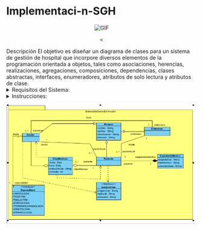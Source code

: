# Implementaci-n-SGH
<div align="center">
<p><img src="https://content.presentermedia.com/files/animsp/00003000/3076/hospital_building_helicopter_pa_lg_wm.gif" alt="GIF" width="400" height="230"></p><p><
                                                                                                                                                                  
 <div align="left">                                                                                                                                                                 
Descripción 
El objetivo es diseñar un diagrama de clases para un sistema de gestión de hospital que incorpore diversos elementos de la programación orientada a objetos, tales como asociaciones, herencias, realizaciones, agregaciones, composiciones, dependencias, clases abstractas, interfaces, enumeradores, atributos de solo lectura y atributos de clase.

<details><summary>Requisitos del Sistema:</summary><br>

Personas:

Existen tres tipos de personas: Paciente, Doctor y Enfermero.
Todas las personas tienen atributos como nombre, identificación y dirección.
Los Pacientes pueden tener múltiples citas médicas.
Los Doctores pueden atender múltiples pacientes y tienen una especialidad.
Los Enfermeros asisten a los doctores y también pueden tener múltiples pacientes asignados.
Citas Médicas:

Las citas médicas tienen atributos como fecha, hora, motivo de la cita y estado (programada, realizada, cancelada).
Cada cita médica está asociada a un Paciente y a un Doctor.
Expedientes Médicos:

Los expedientes médicos contienen el historial médico del paciente, incluyendo diagnósticos, tratamientos y prescripciones.
Cada Paciente tiene un expediente médico.
Especialidades Médicas:

Definir un enumerador para las especialidades médicas (ej. Cardiología, Dermatología, Pediatría).
Relaciones:

Los Pacientes pueden tener múltiples citas médicas.
Los Doctores pueden atender múltiples pacientes y citas médicas.
Los Enfermeros pueden asistir a múltiples doctores y pacientes.
Clases Abstractas e Interfaces:

Crear una clase abstracta Persona que será la superclase de Paciente, Doctor y Enfermero.
Definir una interfaz GestiónCitas con métodos para programar, cancelar y realizar citas médicas.
Agregaciones y Composiciones:

Los Expedientes Médicos tienen una relación de composición con los Pacientes.
Las Citas Médicas tienen una relación de agregación con los Doctores y Pacientes.
Dependencias:

La clase Doctor depende de la interfaz GestiónCitas para realizar sus funciones.
La clase Cita Médica depende de las clases Paciente y Doctor para gestionar las citas.
Atributos de solo lectura y de clase:

Los atributos como el número de identificación y la especialidad de los doctores deben ser de solo lectura.
Los contadores de citas médicas pueden ser atributos de clase para llevar el registro a nivel del sistema.
</details>
<details><summary>Instrucciones:</summary><br>
Diseñar el diagrama de clases que represente el sistema descrito(Implementar la retroalimentación).
Asegurarse de incluir y etiquetar adecuadamente todos los elementos mencionados en los requisitos.
Prestar especial atención a las relaciones entre las clases y cómo se implementan los diferentes tipos de asociaciones.
Incluir cualquier otro elemento que considere relevante para el correcto funcionamiento del sistema.
Subir el enlace al repositorio
Incluir en el readme la imagen del diagrama de clases actualizado
Seleccionar un lengauje Java o Python(Django), para su implementación
</details>
<p><img src="https://raw.githubusercontent.com/Diego162306/Implementaci-n-SGH/main/Captura%20de%20pantalla%202024-05-21%20102026.png"></p><p>

</details>
<p><img src=""></p><p><a 
